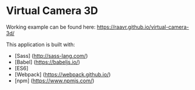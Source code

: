 # Virtual Camera 3D

Working example can be found here: https://raavr.github.io/virtual-camera-3d/

This application is built with:
* [Sass] (http://sass-lang.com/)
* [Babel] (https://babeljs.io/)
* [ES6]
* [Webpack] (https://webpack.github.io/)
* [npm] (https://www.npmjs.com/)